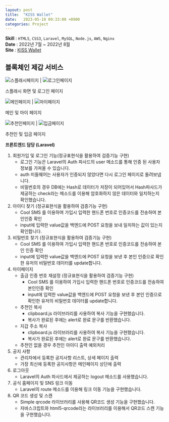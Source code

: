 ```yaml
---
layout: post
title:  "KISS Wallet"
date:   2023-05-10 09:33:00 +0900
categories: Project
---
```


**Skill** : `HTML5`, `CSS3`, `Laravel`, `MySQL`, `Node.js`, `AWS`, `Nginx`  
**Date** : 2022년 7월 ~ 2022년 8월  
**Site** : [KISS Wallet](https://kisswallet.net/)


## 블록체인 제갑 서비스

![스플래시페이지](../assets/img/kiss/시작화면.png) | ![로그인페이지](../assets/img/kiss/로그인하기.png)  

스플래시 화면 및 로그인 페이지

![메인페이지](../assets/img/kiss/메인화면.png) | ![마이페이지](../assets/img/kiss/내정보.png)  

메인 및 마이 페이지

![추천인페이지](../assets/img/kiss/추천인.png) | ![입금페이지](../assets/img/kiss/입금하기.png)  


추천인 및 입금 페이지


**프론트엔드 담당 (Laravel)**

1. 회원가입 및 로그인 기능(정규표현식을 활용하여 검증기능 구현)
    - 로그인 기능은 Laravel의 Auth 파사드의 user 메소드를 통해 인증 된 사용자 정보를 가져올 수 있습니다.
    - auth 미들웨어는 사용자가 인증되지 않았다면 다시 로그인 페이지로 돌려보냅니다.
    - 비밀번호의 경우 DB에는 Hash로 데이터가 저장이 되어있어서 Hash파사드가 제공하는 check라는 메소드를 이용해 암호화하지 않은 데이터와 일치하는지 확인했습니다.
2. 아이디 찾기 (정규표현식을 활용하여 검증기능 구현)
    - Cool SMS 를 이용하여 가입시 입력한 핸드폰 번호로 인증코드를 전송하여 본인인증 확인
    - input에 입력한 value값을 백엔드에 POST 요청을 보내 일치하는 값이 있는지 확인합니다.
3. 비밀번호 찾기 (정규표현식을 활용하여 검증기능 구현)
    - Cool SMS 를 이용하여 가입시 입력한 핸드폰 번호로 인증코드를 전송하여 본인 인증 확인
    - input에 입력한 value값을 백엔드에 POST 요청을 보낸 후 본인 인증으로 확인한 유저의 비밀번호 데이터를 update합니다.
4. 마이페이지
    - 출금 인증 번호 재설정 (정규표현식을 활용하여 검증기능 구현)
        - Cool SMS 를 이용하여 가입시 입력한 핸드폰 번호로 인증코드를 전송하여 본인인증 확인
        - input에 입력한 value값을 백엔드에 POST 요청을 보낸 후 본인 인증으로 확인한 유저의 비밀번호 데이터를 update합니다.
    - 추천인 복사
        - clipboard.js 라이브러리를 사용하여 복사 기능을 구현했습니다.
        - 복사가 완료된 후에는 alert로 완료 문구를 반환했습니다.
    - 지갑 주소 복사
        - clipboard.js 라이브러리를 사용하여 복사 기능을 구현했습니다.
        - 복사가 완료된 후에는 alert로 완료 문구를 반환했습니다.
    - 추천인 없을 경우 추천인 아이디 출력 예외처리
5. 공지 사항
    - 관리자에서 등록한 공지사항 리스트, 상세 페이지 출력
    - 가장 최신에 등록한 공지사항은 메인페이지 상단에 출력
6. 로그아웃
    - Laravel의 Auth 파사드에서 제공하는 logout 메소드를 사용했습니다.
7. 공식 홈페이지 및 SNS 링크 이동
    - Laravel의 route 메소드를 이용해 링크 이동 기능을 구현했습니다.
8. QR 코드 생성 및 스캔
    - Simple qrcode 라이브러리를 사용해 QR코드 생성 기능을 구현했습니다.
    - 자바스크립트와 html5-qrcode라는 라이브러리를 이용해서 QR코드 스캔 기능을 구현했습니다.